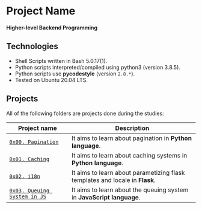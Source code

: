 # Project Name
**Higher-level Backend Programming**


## Technologies
* Shell Scripts written in Bash 5.0.17(1).
* Python scripts interpreted/compiled using python3 (version 3.8.5).
* Python scripts use **pycodestyle** (version `2.8.*`).
* Tested on Ubuntu 20.04 LTS.

## Projects
All of the following folders are projects done during the studies:

| Project name | Description |
| ------------ | ----------- |
| [`0x00. Pagination`](https://github.com/wendymunyasi/alx-backend/tree/master/0x00-pagination) | It aims to learn about pagination in **Python language**.|
| [`0x01. Caching`](https://github.com/wendymunyasi/alx-backend/tree/master/0x01-caching) | It aims to learn about caching systems in **Python language**.|
| [`0x02. i18n`](https://github.com/wendymunyasi/alx-backend/tree/master/0x02-i18n) | It aims to learn about parametizing flask templates and locale in **Flask**.|
| [`0x03. Queuing System in JS`](https://github.com/wendymunyasi/alx-backend/tree/master/0x03-queuing_system_in_js) | It aims to learn about the queuing system in **JavaScript language**.|
